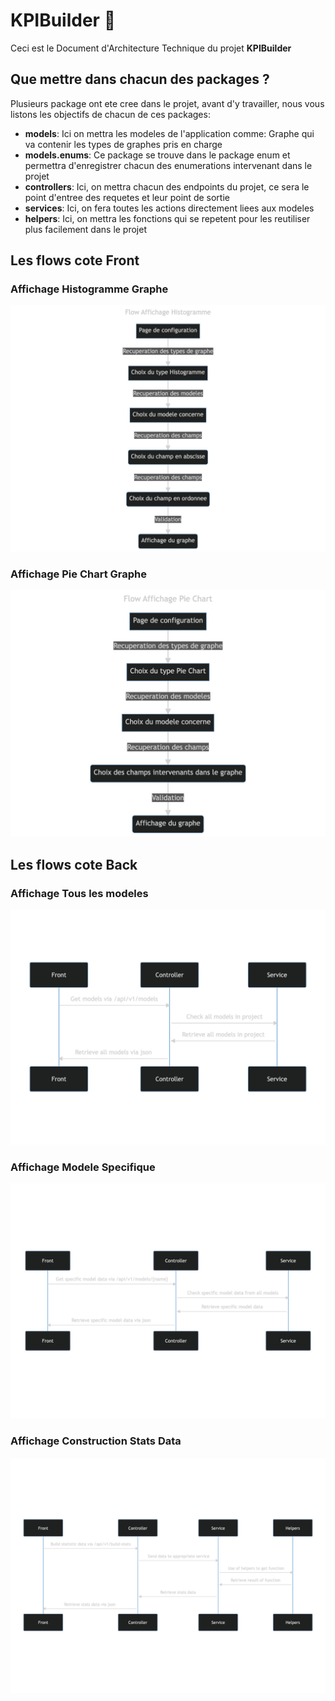 # __KPIBuilder__ 🤖

Ceci est le Document d'Architecture Technique du projet __KPIBuilder__

## __Que mettre dans chacun des packages ?__

Plusieurs package ont ete cree dans le projet, avant d'y travailler, nous vous listons les objectifs de chacun de ces packages:

- __models__: Ici on mettra les modeles de l'application comme: Graphe qui va contenir les types de graphes pris en charge
- __models.enums__: Ce package se trouve dans le package enum et permettra d'enregistrer chacun des enumerations intervenant dans le projet
- __controllers__: Ici, on mettra chacun des endpoints du projet, ce sera le point d'entree des requetes et leur point de sortie
- __services__: Ici, on fera toutes les actions directement liees aux modeles
- __helpers__: Ici, on mettra les fonctions qui se repetent pour les reutiliser plus facilement dans le projet

## __Les flows cote Front__

### __Affichage Histogramme Graphe__  
![alt Histogramme Graphe](src/main/resources/static/modelisation/images/mermaid-front-get-histogramme-stats.png?raw=true "Histogramme Graphe")

### __Affichage Pie Chart Graphe__  
![alt Pie Chart Graphe](src/main/resources/static/modelisation/images/mermaid-front-get-pie-chart-stats.png?raw=true "Pie Chart Graphe")  

## __Les flows cote Back__

### __Affichage Tous les modeles__  
![alt Tous les modeles](src/main/resources/static/modelisation/images/mermaid-req-get-models.png?raw=true "Tous les modeles")

### __Affichage Modele Specifique__  
![alt Modele Specifique](src/main/resources/static/modelisation/images/mermaid-req-get-specific-model.png?raw=true "Modele Specifique")

### __Affichage Construction Stats Data__  
![alt Construction Stats Data](src/main/resources/static/modelisation/images/mermaid-req-build-stats.png?raw=true "Construction Stats Data")
